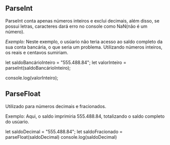 ## ParseInt

ParseInt conta apenas números inteiros e exclui decimais, além disso, se possui letras, caracteres dará erro no console como NaN(não é um número).

*Exemplo:* Neste exemplo, o usúario não teria acesso ao saldo completo da sua conta bancária, o que seria um problema. Utilizando números inteiros, os reais e centavos sumiriam.

let saldoBancárioInteiro = "555.488.84";
let valorInteiro = parseInt(saldoBancárioInteiro);

console.log(valorInteiro);


## ParseFloat

Utilizado para números decimais e fracionados. 

Exemplo: Aqui, o saldo imprimiria 555.488.84, totalizando o saldo completo do usúario.

let saldoDecimal = "555.488.84";
let saldoFracionado = parseFloat(saldoDecimal)
console.log(saldoDecimal)